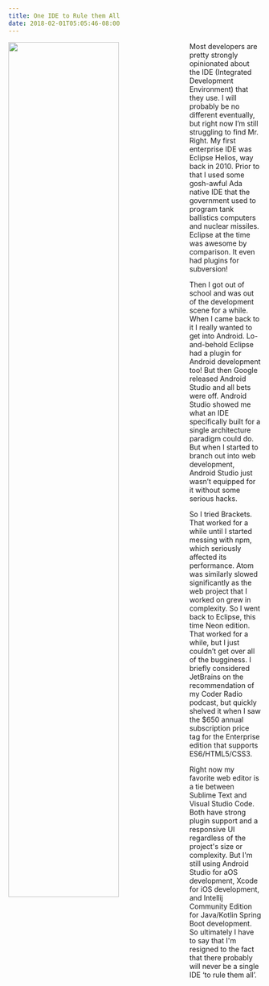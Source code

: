 ```yaml
---
title: One IDE to Rule them All
date: 2018-02-01T05:05:46-08:00
---
```

<img style="float: left; margin:0 2em 1em 0; width: 66%" src="/img/blog/onering.jpg"/>

Most developers are pretty strongly opinionated about the IDE (Integrated Development Environment) that they use.  I will probably be no different eventually, but right now I’m still struggling to find Mr. Right.  My first enterprise IDE was Eclipse Helios, way back in 2010.  Prior to that I used some gosh-awful Ada native IDE that the government used to program tank ballistics computers and nuclear missiles.  Eclipse at the time was awesome by comparison.  It even had plugins for subversion!  

Then I got out of school and was out of the development scene for a while.  When I came back to it I really wanted to get into Android.  Lo-and-behold Eclipse had a plugin for Android development too!  But then Google released Android Studio and all bets were off.  Android Studio showed me what an IDE specifically built for a single architecture paradigm could do.  But when I started to branch out into web development, Android Studio just wasn’t equipped for it without some serious hacks.  

So I tried Brackets.  That worked for a while until I started messing with npm, which seriously affected its performance.  Atom was similarly slowed significantly as the web project that I worked on grew in complexity.   So I went back to Eclipse, this time Neon edition.  That worked for a while, but I just couldn’t get over all of the bugginess.   I briefly considered JetBrains on the recommendation of my Coder Radio podcast, but quickly shelved it when I saw the $650 annual subscription price tag for the Enterprise edition that supports ES6/HTML5/CSS3.

 Right now my favorite web editor is a tie between Sublime Text and Visual Studio Code.  Both have strong plugin support and a responsive UI regardless of the project's size or complexity.  But I'm still using  Android Studio for aOS development, Xcode for iOS development, and Intellij Community Edition for Java/Kotlin Spring Boot development.  So ultimately I have to say that I'm resigned to the fact that there probably will never be a single IDE ‘to rule them all’.
